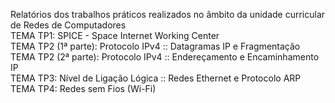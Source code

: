 Relatórios dos trabalhos práticos realizados no âmbito da unidade curricular de Redes de Computadores
</br>
TEMA TP1: SPICE - Space Internet Working Center
</br>
TEMA TP2 (1ª parte): Protocolo IPv4 :: Datagramas IP e Fragmentação
TEMA TP2 (2ª parte): Protocolo IPv4 :: Endereçamento e Encaminhamento IP
</br>
TEMA TP3: Nível de Ligação Lógica :: Redes Ethernet e Protocolo ARP
</br>
TEMA TP4: Redes sem Fios (Wi-Fi)
